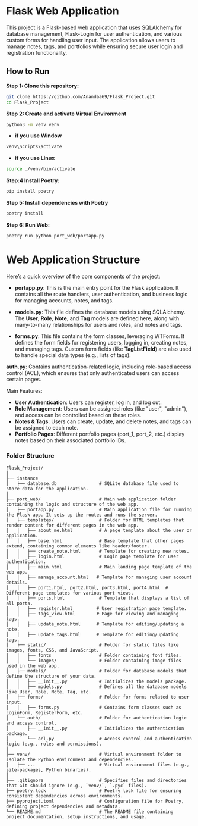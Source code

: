# Flask Web Application
This project is a Flask-based web application that uses SQLAlchemy for database management, Flask-Login for user authentication, and various custom forms for handling user input. The application allows users to manage notes, tags, and portfolios while ensuring secure user login and registration functionality.
## How to Run
**Step 1: Clone this repository:**
   ```bash
   git clone https://github.com/Anandaa69/Flask_Project.git
   cd Flask_Project
   ```
**Step 2: Create and activate Virtual Environment**
   ```bash
   python3 -m venv venv
   ```
   - **if you use Window**
   ```bash
   venv\Scripts\activate
   ```
   - **if you use Linux**
   ```bash
   source ./venv/bin/activate
   ```
**Step:4 Install Poetry:**
   ```bash
   pip install poetry
   ```
**Step 5: Install dependencies with Poetry**
   ```bash
   poetry install
   ```
**Step 6: Run Web:**
   ```bash
   poetry run python port_web/portapp.py
   ```

# Web Application Structure
Here’s a quick overview of the core components of the project:

- **portapp.py**: This is the main entry point for the Flask application. It contains all the route handlers, user authentication, and business logic for managing accounts, notes, and tags.

- **models.py**: This file defines the database models using SQLAlchemy. The **User**, **Role**, **Note**, and **Tag** models are defined here, along with many-to-many relationships for users and roles, and notes and tags.

- **forms.py**: This file contains the form classes, leveraging WTForms. It defines the form fields for registering users, logging in, creating notes, and managing tags. Custom form fields (like **TagListField**) are also used to handle special data types (e.g., lists of tags).

**auth.py**: Contains authentication-related logic, including role-based access control (ACL), which ensures that only authenticated users can access certain pages.

Main Features:
- **User Authentication**: Users can register, log in, and log out.
- **Role Management**: Users can be assigned roles (like "user", "admin"), and access can be controlled based on these roles.
- **Notes & Tags**: Users can create, update, and delete notes, and tags can be assigned to each note.
- **Portfolio Pages**: Different portfolio pages (port_1, port_2, etc.) display notes based on their associated portfolio IDs.

### Folder Structure
```
Flask_Project/ 
│
├── instance
│   ├── database.db                # SQLite database file used to store data for the application.
│
├── port_web/                      # Main web application folder containing the logic and structure of the web app.
│   ├── portapp.py                 # Main application file for running the Flask app. It sets up the routes and runs the server.
│   ├── templates/                 # Folder for HTML templates that render content for different pages in the web app.
│   │   ├── about_me.html          # A page template about the user or application.
│   │   ├── base.html              # Base template that other pages extend, containing common elements like header/footer.
│   │   ├── create_note.html       # Template for creating new notes.
│   │   ├── login.html             # Login page template for user authentication.
│   │   ├── main.html              # Main landing page template of the web app.
│   │   ├── manage_account.html   # Template for managing user account details.
│   │   ├── port1.html, port2.html, port3.html, port4.html  # Different page templates for various port views.
│   │   ├── ports.html             # Template that displays a list of all ports.
│   │   ├── register.html         # User registration page template.
│   │   ├── tags_view.html        # Page for viewing and managing tags.
│   │   ├── update_note.html      # Template for editing/updating a note.
│   │   ├── update_tags.html      # Template for editing/updating tags.
│   ├── static/                    # Folder for static files like images, fonts, CSS, and JavaScript.
│   │   ├── fonts                  # Folder containing font files.
│   │   └── images/                # Folder containing image files used in the web app.
│   ├── models/                    # Folder for database models that define the structure of your data.
│   │   ├── __init__.py            # Initializes the models package.
│   │   ├── models.py              # Defines all the database models like User, Role, Note, Tag, etc.
│   ├── forms/                     # Folder for forms related to user input.
│   │   ├── forms.py               # Contains form classes such as LoginForm, RegisterForm, etc.
│   └── auth/                      # Folder for authentication logic and access control.
│       ├── __init__.py            # Initializes the authentication package.
│       └── acl.py                 # Access control and authentication logic (e.g., roles and permissions).
│
├── venv/                          # Virtual environment folder to isolate the Python environment and dependencies.
│   ├── ...                        # Virtual environment files (e.g., site-packages, Python binaries).
│
├── .gitignore                     # Specifies files and directories that Git should ignore (e.g., `venv/`, `.pyc` files).
├── poetry.lock                    # Poetry lock file for ensuring consistent dependencies across environments.
├── pyproject.toml                 # Configuration file for Poetry, defining project dependencies and metadata.
└── README.md                      # The README file containing project documentation, setup instructions, and usage.
```